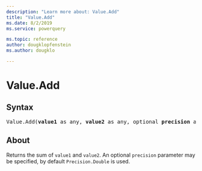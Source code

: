 ```yaml
---
description: "Learn more about: Value.Add"
title: "Value.Add"
ms.date: 8/2/2019
ms.service: powerquery

ms.topic: reference
author: dougklopfenstein
ms.author: dougklo

---
```

# Value.Add
  
## Syntax

<pre>
Value.Add(<b>value1</b> as any, <b>value2</b> as any, optional <b>precision</b> as nullable number) as any
</pre>
  
## About

 Returns the sum of `value1` and `value2`. An optional `precision` parameter may be specified, by default `Precision.Double` is used.

